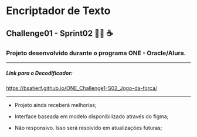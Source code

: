 # Encriptador de Texto

## Challenge01 - Sprint02 :man_technologist: :coffee:


### Projeto desenvolvido durante o programa ONE - Oracle/Alura.
---

##### Link para o Decodificador:

 https://bsatierf.github.io/ONE_Challenge1-S02_Jogo-da-forca/

___

* Projeto ainda receberá melhorias;

* Interface baseada em modelo disponibilizado através do figma;

* Não responsivo. Isso será resolvido em atualizações futuras;